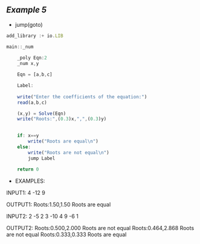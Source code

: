 ##  ***Example 5***

* jump(goto)

```js
add_library :+ io.LIB 

main::_num
    
    _poly Eqn:2
    _num x,y

    Eqn = [a,b,c]

    Label:
    
    write("Enter the coefficients of the equation:")
    read(a,b,c)

    (x,y) = Solve(Eqn) 
    write("Roots:",(0.3)x,",",(0.3)y)
    

    if: x==y
        write("Roots are equal\n")
    else:
        write("Roots are not equal\n") 
        jump Label
    
    return 0
```

* EXAMPLES:

INPUT1:
4 -12 9

OUTPUT1:
Roots:1.50,1.50
Roots are equal

INPUT2:
2 -5 2
3 -10 4
9 -6 1 

OUTPUT2:
Roots:0.500,2.000
Roots are not equal
Roots:0.464,2.868
Roots are not equal
Roots:0.333,0.333
Roots are equal






